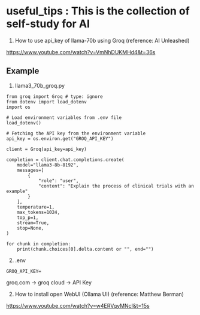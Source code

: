 # useful_tips : This is the collection of self-study for AI

1. How to use api_key of llama-70b using Groq
(reference: AI Unleashed)

https://www.youtube.com/watch?v=VmNhDUKMHd4&t=36s


## Example

1. llama3_70b_groq.py
```
from groq import Groq # type: ignore
from dotenv import load_dotenv
import os

# Load environment variables from .env file
load_dotenv()

# Fetching the API key from the environment variable
api_key = os.environ.get("GROQ_API_KEY")

client = Groq(api_key=api_key)

completion = client.chat.completions.create(
    model="llama3-8b-8192",
    messages=[
        {
            "role": "user",
            "content": "Explain the process of clinical trials with an example"
        }
    ],
    temperature=1,
    max_tokens=1024,
    top_p=1,
    stream=True,
    stop=None,
)

for chunk in completion:
    print(chunk.choices[0].delta.content or "", end="")
```

2. .env
```
GROQ_API_KEY=
```

groq.com -> groq cloud -> API Key


2. How to install open WebUI (Ollama UI)
(reference: Matthew Berman)

https://www.youtube.com/watch?v=w4ERVqyMNcI&t=15s

